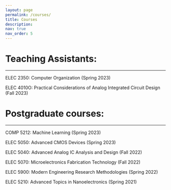 ```yaml
---
layout: page
permalink: /courses/
title: Courses
description:
nav: true
nav_order: 5
---
```


<!-- For now, this page is assumed to be a static description of your courses. You can convert it to a collection similar to `_projects/` so that you can have a dedicated page for each course.

Organize your courses by years, topics, or universities, however you like! -->

# Teaching Assistants:
----

ELEC 2350: Computer Organization (Spring 2023)

ELEC 4010O: Practical Considerations of Analog Integrated Circuit Design (Fall 2023)



# Postgraduate courses:
----
COMP 5212: Machine Learning (Spring 2023)

ELEC 5050: Advanced CMOS Devices (Spring 2023)

ELEC 5040: Advanced Analog IC Analysis and Design (Fall 2022)

ELEC 5070: Microelectronics Fabrication Technology (Fall 2022)

ELEC 5900: Modern Engineering Research Methodologies (Spring 2022)

ELEC 5210: Advanced Topics in Nanoelectronics (Spring 2021)